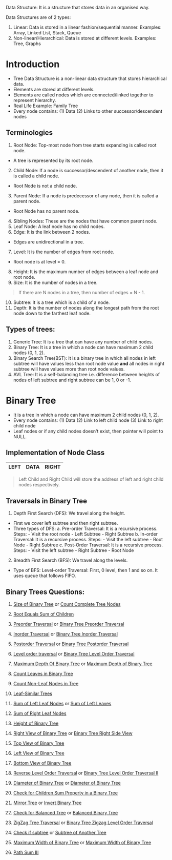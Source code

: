Data Structure: It is a structure that stores data in an organised way.

Data Structures are of 2 types:
1. Linear: Data is stored in a linear fashion/sequential manner.
Examples: Array, Linked List, Stack, Queue
2. Non-linear/Hierarchical: Data is stored at different levels.
Examples: Tree, Graphs

# Introduction
- Tree Data Structure is a non-linear data structure that stores hierarchical data.
- Elements are stored at different levels.
- Elements are called nodes which are connected/linked together to represent hierarchy.
- Real Life Example: Family Tree
- Every node contains:
(1) Data
(2) Links to other successor/descendent nodes

## Terminologies
1. Root Node: Top-most node from tree starts expanding is called root node.
- A tree is represented by its root node.
2. Child Node: If a node is successor/descendent of another node, then it is called a child node.
- Root Node is not a child node.
3. Parent Node: If a node is predecessor of any node, then it is called a parent node.
- Root Node has no parent node.
4. Sibling Nodes: These are the nodes that have common parent node.
5. Leaf Node: A leaf node has no child nodes.
6. Edge: It is the link between 2 nodes.
- Edges are unidirectional in a tree.
7. Level: It is the number of edges from root node.
- Root node is at level = 0.
8. Height: It is the maximum number of edges between a leaf node and root node.
9. Size: It is the number of nodes in a tree.
> If there are N nodes in a tree, then number of edges = N - 1.
10. Subtree: It is a tree which is a child of a node.
11. Depth: It is the number of nodes along the longest path from the root node down to the farthest leaf node.

## Types of trees:
1. Generic Tree: It is a tree that can have any number of child nodes.
2. Binary Tree: It is a tree in which a node can have maximum 2 child nodes (0, 1, 2).
3. Binary Search Tree(BST): It is a binary tree in which all nodes in left subtree will have values less than root node value **and** all nodes in right subtree will have values more than root node values.
4. AVL Tree: It is a self-balancing tree i.e. difference between heights of nodes of left subtree and right subtree can be 1, 0 or -1.

# Binary Tree
- It is a tree in which a node can have maximum 2 child nodes (0, 1, 2).
- Every node contains:
(1) Data
(2) Link to left child node
(3) Link to right child node
- Leaf nodes or if any child nodes doesn't exist, then pointer will point to NULL.

## Implementation of Node Class
| LEFT | DATA | RIGHT |
| :--- | :--- | :--- |

> Left Child and Right Child will store the address of left and right child nodes respectively.

## Traversals in Binary Tree
1. Depth First Search (DFS): We travel along the height.
- First we cover left subtree and then right subtree.
- Three types of DFS:
a. Pre-order Traversal: It is a recursive process.
Steps: - Visit the root node - Left Subtree - Right Subtree
b. In-order Traversal: It is a recursive process.
Steps: - Visit the left subtree - Root Node - Right Subtree
c. Post-Order Traversal: It is a recursive process.
Steps: - Visit the left subtree - Right Subtree - Root Node

2. Breadth First Search (BFS): We travel along the levels.
- Type of BFS:
Level-order Traversal: First, 0 level, then 1 and so on.
It uses queue that follows FIFO.

## Binary Trees Questions:
1. [Size of Binary Tree](https://www.geeksforgeeks.org/problems/size-of-binary-tree/1?page=1&category=Tree&difficulty=School,Basic,Easy,Medium&sortBy=difficulty) or [Count Complete Tree Nodes](https://leetcode.com/problems/count-complete-tree-nodes/)

2. [Root Equals Sum of Children](https://leetcode.com/problems/root-equals-sum-of-children/description/)

3. [Preorder Traversal](https://www.geeksforgeeks.org/problems/preorder-traversal/1?page=1&category=Tree&difficulty=School,Basic&sortBy=difficulty) or [Binary Tree Preorder Traversal](https://leetcode.com/problems/binary-tree-preorder-traversal/)

4. [Inorder Traversal](https://www.geeksforgeeks.org/problems/inorder-traversal/1?page=1&category=Tree&difficulty=School,Basic&sortBy=difficulty) or [Binary Tree Inorder Traversal](https://leetcode.com/problems/binary-tree-inorder-traversal/description/)

5. [Postorder Traversal](https://www.geeksforgeeks.org/problems/postorder-traversal/1?page=1&category=Tree&difficulty=School,Basic&sortBy=difficulty) or [Binary Tree Postorder Traversal](https://leetcode.com/problems/binary-tree-postorder-traversal)

6. [Level order traversal](https://www.geeksforgeeks.org/problems/level-order-traversal/1?page=2&category=Tree&difficulty=School,Basic,Easy,Medium,Hard&sortBy=difficulty) or [Binary Tree Level Order Traversal](https://leetcode.com/problems/binary-tree-level-order-traversal)

7. [Maximum Depth Of Binary Tree](https://www.geeksforgeeks.org/problems/maximum-depth-of-binary-tree/1?page=4&category=Tree&difficulty=School,Basic,Easy&sortBy=difficulty) or [Maximum Depth of Binary Tree](https://leetcode.com/problems/maximum-depth-of-binary-tree/description/)

8. [Count Leaves in Binary Tree](https://www.geeksforgeeks.org/problems/count-leaves-in-binary-tree/1?page=1&category=Tree&difficulty=School,Basic,Easy&sortBy=difficulty)

9. [Count Non-Leaf Nodes in Tree](https://www.geeksforgeeks.org/problems/count-non-leaf-nodes-in-tree/1?page=1&category=Tree&difficulty=School,Basic,Easy&sortBy=difficulty)

10. [Leaf-Similar Trees](https://leetcode.com/problems/leaf-similar-trees/description/)

11. [Sum of Left Leaf Nodes](https://www.geeksforgeeks.org/problems/sum-of-left-leaf-nodes/1?page=3&category=Tree&difficulty=School,Basic,Easy&sortBy=difficulty) or [Sum of Left Leaves](https://leetcode.com/problems/sum-of-left-leaves/description/)

12. [Sum of Right Leaf Nodes](https://www.geeksforgeeks.org/problems/sum-of-right-leaf-nodes/1?page=3&category=Tree&difficulty=School,Basic,Easy&sortBy=difficulty)

13. [Height of Binary Tree](https://www.geeksforgeeks.org/problems/height-of-binary-tree/1?page=1&category=Tree&difficulty=School,Basic,Easy&sortBy=difficulty)

14. [Right View of Binary Tree](https://www.geeksforgeeks.org/problems/right-view-of-binary-tree/1?page=1&category=Tree&difficulty=School,Basic,Easy&sortBy=difficulty) or [Binary Tree Right Side View](https://leetcode.com/problems/binary-tree-right-side-view/description/)

15. [Top View of Binary Tree](https://www.geeksforgeeks.org/problems/top-view-of-binary-tree/1?page=6&category=Tree&difficulty=School,Basic,Easy,Medium&sortBy=difficulty)

16. [Left View of Binary Tree](https://www.geeksforgeeks.org/problems/left-view-of-binary-tree/1?page=2&category=Tree&difficulty=School,Basic,Easy&sortBy=difficulty)

17. [Bottom View of Binary Tree](https://www.geeksforgeeks.org/problems/bottom-view-of-binary-tree/1?page=5&category=Tree&difficulty=School,Basic,Easy,Medium&sortBy=difficulty)

18. [Reverse Level Order Traversal](https://www.geeksforgeeks.org/problems/reverse-level-order-traversal/1?page=2&category=Tree&difficulty=School,Basic,Easy,Medium&sortBy=difficulty) or [Binary Tree Level Order Traversal II](https://leetcode.com/problems/binary-tree-level-order-traversal-ii/description/)

19. [Diameter of Binary Tree](https://www.geeksforgeeks.org/problems/diameter-of-binary-tree/1?page=5&category=Tree&difficulty=School,Basic,Easy,Medium&sortBy=difficulty) or [Diameter of Binary Tree](https://leetcode.com/problems/diameter-of-binary-tree/description/)

20. [Check for Children Sum Property in a Binary Tree](https://www.geeksforgeeks.org/problems/children-sum-parent/1?page=2&category=Tree&sortBy=submissions)

21. [Mirror Tree](https://www.geeksforgeeks.org/problems/mirror-tree/1?page=1&category=Tree&sortBy=submissions) or [Invert Binary Tree](https://leetcode.com/problems/invert-binary-tree/description/)

22. [Check for Balanced Tree](https://www.geeksforgeeks.org/problems/check-for-balanced-tree/1?page=1&category=Tree&sortBy=submissions) or [Balanced Binary Tree](https://leetcode.com/problems/balanced-binary-tree/description/)

23. [ZigZag Tree Traversal](https://www.geeksforgeeks.org/problems/zigzag-tree-traversal/1?page=1&category=Tree&sortBy=submissions) or [Binary Tree Zigzag Level Order Traversal](https://leetcode.com/problems/binary-tree-zigzag-level-order-traversal/description/)

24. [Check if subtree](https://www.geeksforgeeks.org/problems/check-if-subtree/1?page=2&category=Tree&sortBy=submissions) or [Subtree of Another Tree](https://leetcode.com/problems/subtree-of-another-tree/description/)

25. [Maximum Width of Binary Tree](https://www.geeksforgeeks.org/problems/maximum-width-of-tree/1?page=3&category=Tree&sortBy=submissions) or [Maximum Width of Binary Tree](https://leetcode.com/problems/maximum-width-of-binary-tree/description/)

26. [Path Sum III](https://leetcode.com/problems/path-sum-iii/description/)